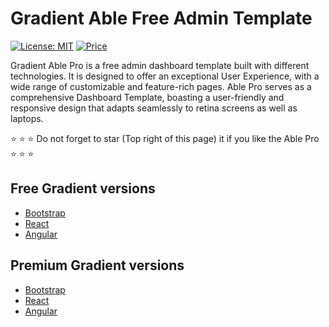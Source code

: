 # Gradient Able Free Admin Template

[![License: MIT](https://img.shields.io/badge/License-MIT-yellow.svg)](https://opensource.org/licenses/MIT)
[![Price](https://img.shields.io/badge/price-FREE-0098f7.svg)](https://github.com/codedthemes/gradient-able-free-admin-template/blob/master/LICENSE)

Gradient Able Pro is a free  admin dashboard template built with different technologies. It is designed to offer an exceptional User Experience, with a wide range of customizable and feature-rich pages. Able Pro serves as a comprehensive Dashboard Template, boasting a user-friendly and responsive design that adapts seamlessly to retina screens as well as laptops.

:star: :star: :star: Do not forget to star (Top right of this page) it if you like the Able Pro :star: :star: :star:

## Free Gradient versions
- [Bootstrap](https://codedthemes.com/demos/admin-templates/gradient-able/bootstrap/free/)
- [React](https://codedthemes.com/demos/admin-templates/gradient-able/react/free/)
- [Angular](https://codedthemes.com/demos/admin-templates/gradient-able/angular/free/analytics)

## Premium Gradient versions
- [Bootstrap](https://codedthemes.com/item/gradient-able-admin-template/)
- [React](https://codedthemes.com/item/gradient-able-reactjs-admin-dashboard/)
- [Angular](https://codedthemes.com/item/gradient-able-angular-admin-template/)


